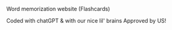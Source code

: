 Word memorization website (Flashcards)

Coded with chatGPT & with our nice lil' brains
Approved by US!
